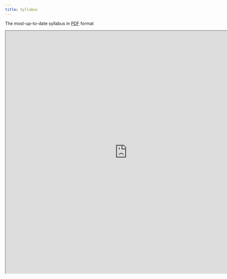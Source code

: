 ```yaml
---
title: Syllabus
---
```


The most-up-to-date syllabus in [PDF](syllabus/Syllabus-CS-770-S20.pdf) format

<iframe src="https://drive.google.com/file/d/1cisHHK4WgiCDegY_jpZc83GwWwezO_eY/preview" width="800" height="800"></iframe>